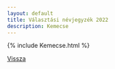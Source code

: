 ```yaml
---
layout: default
title: Választási névjegyzék 2022
description: Kemecse
---
```


{% include Kemecse.html %}

[Vissza](./)